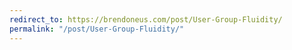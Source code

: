 ```yaml
---
redirect_to: https://brendoneus.com/post/User-Group-Fluidity/
permalink: "/post/User-Group-Fluidity/"
---
```

